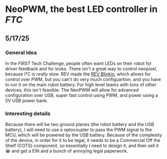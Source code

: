 # NeoPWM, the best LED controller in *FTC*

## 5/17/25 
### General Idea
In the *FIRST* Tech Challenge, people often want LEDs on their robot for driver feedback and for looks. There isn't a great way to control neopixel, because I²C is *really* slow. REV made the [REV Blinkin](https://www.revrobotics.com/rev-11-1105/), which allows for control over PWM, but you can't do very much configuartion, and you have to run it on the main robot battery. For high level teams with tons of other devices, this isn't feasible. The NeoPWM will allow for advanced configuration over USB, super fast control using PWM, and power using a 5V USB power bank. 
### Interesting details
Because there will be two ground planes (the robot battery and the USB battery), I will need to use a optocoupler to pass the PWM signal to the MCU, which will be powered by the USB battery. Because of the complexity of the device, in order for it to be legal, it needs to be a Commercial Off the Shelf (COTS) component, so essentially I need to design it, and then sell it :sob: and get a EIN and a bunch of annoying legal paperwork.
